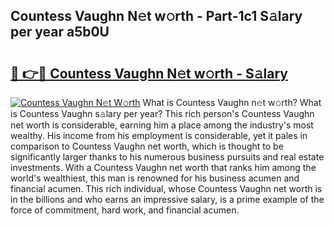 ## Countess Vaughn N𝚎t w𝚘rth - Part-1c1 S𝚊lary per year a5b0U

# <h2><a href="http://gc25si.nevu.top/?p=Countess+Vaughn">🔗 👉🔴 Countess Vaughn N𝚎t w𝚘rth - S𝚊lary</a></h2>

[![Countess Vaughn N𝚎t W𝚘rth](https://i.imgur.com/Oavwk0R.jpeg)](http://gc25si.nevu.top/?p=Countess+Vaughn)
What is Countess Vaughn n𝚎t w𝚘rth? What is Countess Vaughn s𝚊lary per year?
This rich person's Countess Vaughn net worth is considerable, earning him a place among the industry's most wealthy. His income from his employment is considerable, yet it pales in comparison to Countess Vaughn net worth, which is thought to be significantly larger thanks to his numerous business pursuits and real estate investments. With a Countess Vaughn net worth that ranks him among the world's wealthiest, this man is renowned for his business acumen and financial acumen. This rich individual, whose Countess Vaughn net worth is in the billions and who earns an impressive salary, is a prime example of the force of commitment, hard work, and financial acumen.
